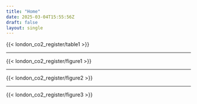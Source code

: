 ```yaml
---
title: "Home"
date: 2025-03-04T15:55:56Z
draft: false
layout: single
---
```


{{< london_co2_register/table1 >}}

---

{{< london_co2_register/figure1 >}}

---

{{< london_co2_register/figure2 >}}

---

{{< london_co2_register/figure3 >}}
